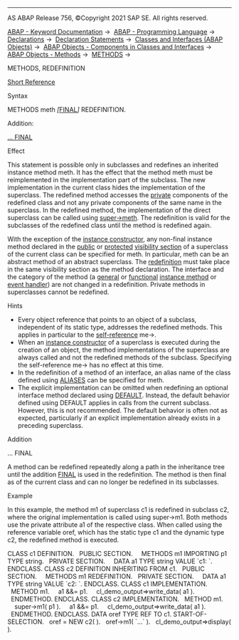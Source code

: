   

* * *

AS ABAP Release 756, ©Copyright 2021 SAP SE. All rights reserved.

[ABAP - Keyword Documentation](https://help.sap.com/doc/abapdocu_756_index_htm/7.56/en-US/abenabap.htm) →  [ABAP - Programming Language](https://help.sap.com/doc/abapdocu_756_index_htm/7.56/en-US/abenabap_reference.htm) →  [Declarations](https://help.sap.com/doc/abapdocu_756_index_htm/7.56/en-US/abendeclarations.htm) →  [Declaration Statements](https://help.sap.com/doc/abapdocu_756_index_htm/7.56/en-US/abenabap_declarations.htm) →  [Classes and Interfaces (ABAP Objects)](https://help.sap.com/doc/abapdocu_756_index_htm/7.56/en-US/abenclasses_and_interfaces.htm) →  [ABAP Objects - Components in Classes and Interfaces](https://help.sap.com/doc/abapdocu_756_index_htm/7.56/en-US/abenclass_ifac_components.htm) →  [ABAP Objects - Methods](https://help.sap.com/doc/abapdocu_756_index_htm/7.56/en-US/abenmethods.htm) →  [METHODS](https://help.sap.com/doc/abapdocu_756_index_htm/7.56/en-US/abapmethods.htm) → 

METHODS, REDEFINITION

[Short Reference](https://help.sap.com/doc/abapdocu_756_index_htm/7.56/en-US/abapmethods_redefinition_shortref.htm)

Syntax

METHODS meth *\[*[FINAL](https://help.sap.com/doc/abapdocu_756_index_htm/7.56/en-US/abapmethods_abstract_final.htm)*\]* REDEFINITION.

Addition:

[... FINAL](#!ABAP_ONE_ADD@1@)

Effect

This statement is possible only in subclasses and redefines an inherited instance method meth. It has the effect that the method meth must be reimplemented in the implementation part of the subclass. The new implementation in the current class hides the implementation of the superclass. The redefined method accesses the [private](https://help.sap.com/doc/abapdocu_756_index_htm/7.56/en-US/abenprivate_glosry.htm "Glossary Entry") components of the redefined class and not any private components of the same name in the superclass. In the redefined method, the implementation of the direct superclass can be called using [super->meth](https://help.sap.com/doc/abapdocu_756_index_htm/7.56/en-US/abapcall_method_meth_super.htm). The redefinition is valid for the subclasses of the redefined class until the method is redefined again.

With the exception of the [instance constructor](https://help.sap.com/doc/abapdocu_756_index_htm/7.56/en-US/abapmethods_constructor.htm), any non-final instance method declared in the [public](https://help.sap.com/doc/abapdocu_756_index_htm/7.56/en-US/abenpublic_glosry.htm "Glossary Entry") or [protected](https://help.sap.com/doc/abapdocu_756_index_htm/7.56/en-US/abenprotected_glosry.htm "Glossary Entry") [visibility section](https://help.sap.com/doc/abapdocu_756_index_htm/7.56/en-US/abenvisibility_section_glosry.htm "Glossary Entry") of a superclass of the current class can be specified for meth. In particular, meth can be an abstract method of an abstract superclass. The [redefinition](https://help.sap.com/doc/abapdocu_756_index_htm/7.56/en-US/abenredefinition_glosry.htm "Glossary Entry") must take place in the same visibility section as the method declaration. The interface and the category of the method (a [general](https://help.sap.com/doc/abapdocu_756_index_htm/7.56/en-US/abapmethods_general.htm) or [functional](https://help.sap.com/doc/abapdocu_756_index_htm/7.56/en-US/abapmethods_functional.htm) [instance method](https://help.sap.com/doc/abapdocu_756_index_htm/7.56/en-US/abeninstance_method_glosry.htm "Glossary Entry") or [event handler](https://help.sap.com/doc/abapdocu_756_index_htm/7.56/en-US/abapmethods_event_handler.htm)) are not changed in a redefinition. Private methods in superclasses cannot be redefined.

Hints

-   Every object reference that points to an object of a subclass, independent of its static type, addresses the redefined methods. This applies in particular to the [self-reference](https://help.sap.com/doc/abapdocu_756_index_htm/7.56/en-US/abenself_reference_glosry.htm "Glossary Entry") me->.
-   When an [instance constructor](https://help.sap.com/doc/abapdocu_756_index_htm/7.56/en-US/abeninstance_constructor_glosry.htm "Glossary Entry") of a superclass is executed during the creation of an object, the method implementations of the superclass are always called and not the redefined methods of the subclass. Specifying the self-reference me-> has no effect at this time.
-   In the redefinition of a method of an interface, an alias name of the class defined using [ALIASES](https://help.sap.com/doc/abapdocu_756_index_htm/7.56/en-US/abapaliases.htm) can be specified for meth.
-   The explicit implementation can be omitted when redefining an optional interface method declared using [DEFAULT](https://help.sap.com/doc/abapdocu_756_index_htm/7.56/en-US/abapmethods_default.htm). Instead, the default behavior defined using DEFAULT applies in calls from the current subclass. However, this is not recommended. The default behavior is often not as expected, particularly if an explicit implementation already exists in a preceding superclass.

Addition   

... FINAL

A method can be redefined repeatedly along a path in the inheritance tree until the addition [FINAL](https://help.sap.com/doc/abapdocu_756_index_htm/7.56/en-US/abapmethods_abstract_final.htm) is used in the redefinition. The method is then final as of the current class and can no longer be redefined in its subclasses.

Example

In this example, the method m1 of superclass c1 is redefined in subclass c2, where the original implementation is called using super->m1. Both methods use the private attribute a1 of the respective class. When called using the reference variable oref, which has the static type c1 and the dynamic type c2, the redefined method is executed.

CLASS c1 DEFINITION.
  PUBLIC SECTION.
    METHODS m1 IMPORTING p1 TYPE string.
  PRIVATE SECTION.
    DATA a1 TYPE string VALUE \`c1: \`.
ENDCLASS.
CLASS c2 DEFINITION INHERITING FROM c1.
  PUBLIC SECTION.
    METHODS m1 REDEFINITION.
  PRIVATE SECTION.
    DATA a1 TYPE string VALUE \`c2: \`.
ENDCLASS.
CLASS c1 IMPLEMENTATION.
  METHOD m1.
    a1 &&= p1.
    cl\_demo\_output=>write\_data( a1 ).
  ENDMETHOD.
ENDCLASS.
CLASS c2 IMPLEMENTATION.
  METHOD m1.
    super->m1( p1 ).
    a1 &&= p1.
    cl\_demo\_output=>write\_data( a1 ).
  ENDMETHOD.
ENDCLASS.
DATA oref TYPE REF TO c1.
START-OF-SELECTION.
  oref = NEW c2( ).
  oref->m1( \`...\` ).
  cl\_demo\_output=>display( ).